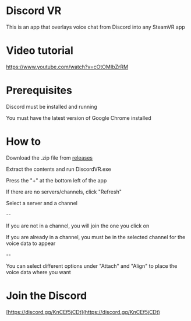 # Discord VR
This is an app that overlays voice chat from Discord into any SteamVR app

# Video tutorial
https://www.youtube.com/watch?v=cOtOMIbZrRM

# Prerequisites
Discord must be installed and running

You must have the latest version of Google Chrome installed

# How to
Download the .zip file from [releases](https://github.com/designeerlabs/discord-vr/releases)

Extract the contents and run DiscordVR.exe

Press the "+" at the bottom left of the app

If there are no servers/channels, click "Refresh"

Select a server and a channel

--

If you are not in a channel, you will join the one you click on

If you are already in a channel, you must be in the selected channel for the voice data to appear

--

You can select different options under "Attach" and "Align" to place the voice data where you want

# Join the Discord
[https://discord.gg/KnCEf5jCDt](https://discord.gg/KnCEf5jCDt)
